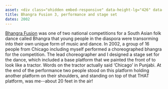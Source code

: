 ```yaml
---
asset: <div class="ohidden embed-responsive" data-height-lg="426" data-height-md="567" data-height-sm="470" data-height-xs="287" data-height-xxs="183"><iframe src="https://www.facebook.com/plugins/video.php?href=https%3A%2F%2Fwww.facebook.com%2Fbhangrafusion%2Fvideos%2F586242218753%2F&show_text=0&width=560" width="560" height="315" style="border:none;overflow:hidden" scrolling="no" frameborder="0" allowTransparency="true" allowFullScreen="true"></iframe></div>
title: Bhangra Fusion 3, performance and stage set
dates: 2002
---
```

[Bhangra Fusion](https://www.facebook.com/bhangrafusion) was one of two national competitions for a South Asian folk dance called Bhangra that young people in the diaspora were transorming into their own unique form of music and dance. In 2002, a group of 16 people from Chicago including myself performed a choreographed bhangra for the competition. The lead choreographer and I designed a stage set for the dance, which included a base platform that we painted the front of to look like a tractor. Words on the tractor actually said ‘Chicago’ in Punjabi. At the end of the performance two people stood on this platform holding another platform on their shoulders, and standing on top of that THAT platform, was me--about 20 feet in the air!

